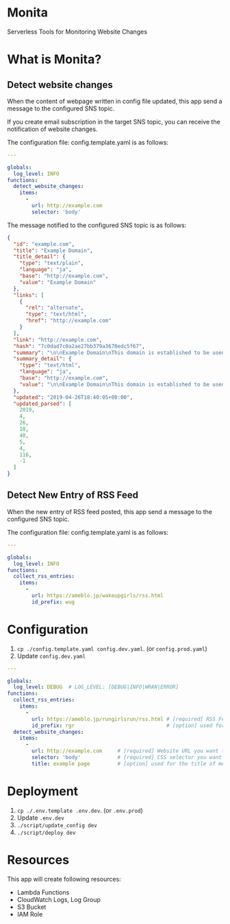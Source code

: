 Monita
======

Serverless Tools for Monitoring Website Changes


# What is Monita?
## Detect website changes

When the content of webpage written in config file updated, this app send a message to the configured SNS topic.

If you create email subscription in the target SNS topic, you can receive the notification of website changes.


The configuration file: config.template.yaml is as follows:

```yaml
---

globals:
  log_level: INFO
functions:
  detect_website_changes:
    items:
      -
        url: http://example.com
        selector: 'body'
```

The message notified to the configured SNS topic is as follows:

```json
{
  "id": "example.com",
  "title": "Example Domain",
  "title_detail": {
    "type": "text/plain",
    "language": "ja",
    "base": "http://example.com",
    "value": "Example Domain"
  },
  "links": [
    {
      "rel": "alternate",
      "type": "text/html",
      "href": "http://example.com"
    }
  ],
  "link": "http://example.com",
  "hash": "7c0dad7c0a2ae27bb379a3670edc5f67",
  "summary": "\n\nExample Domain\nThis domain is established to be used for illustrative examples in documents. You may use this\n    domain in examples without prior coordination or asking for permission.\nMore information...\n\n",
  "summary_detail": {
    "type": "text/html",
    "language": "ja",
    "base": "http://example.com",
    "value": "\n\nExample Domain\nThis domain is established to be used for illustrative examples in documents. You may use this\n    domain in examples without prior coordination or asking for permission.\nMore information...\n\n"
  },
  "updated": "2019-04-26T18:40:05+00:00",
  "updated_parsed": [
    2019,
    4,
    26,
    18,
    40,
    5,
    4,
    116,
    -1
  ]
}
```


## Detect New Entry of RSS Feed

When the new entry of RSS feed posted, this app send a message to the configured SNS topic.

The configuration file: config.template.yaml is as follows:

```yaml
---

globals:
  log_level: INFO
functions:
  collect_rss_entries:
    items:
      -
        url: https://ameblo.jp/wakeupgirls/rss.html
        id_prefix: wug
```


# Configuration

1. `cp ./config.template.yaml config.dev.yaml`. (or `config.prod.yaml`)
2. Update `config.dev.yaml`

```yaml
---

globals:
  log_level: DEBUG  # LOG_LEVEL: [DEBUG|INFO|WRAN|ERROR]
functions:
  collect_rss_entries:
    items:
      -
        url: https://ameblo.jp/rungirlsrun/rss.html # [required] RSS Feed you want to detect new entry
        id_prefix: rgr                              # [option] used for the id prefix of messages sent to SNS topic
  detect_website_changes:
    items:
      -
        url: http://example.com     # [required] Website URL you want to detect changes
        selector: 'body'            # [required] CSS selector you want to detect changes
        title: example page         # [option] used for the title of messages sent to SNS topic
```


# Deployment

1. `cp ./.env.template .env.dev`. (or `.env.prod`)
2. Update `.env.dev`
3. `./script/update_config dev`
4. `./script/deploy dev`


# Resources

This app will create following resources:

- Lambda Functions
- CloudWatch Logs, Log Group
- S3 Bucket
- IAM Role
